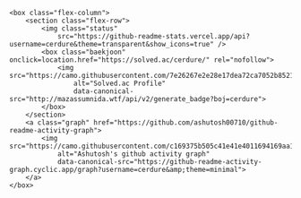<div xmlns="http://www.w3.org/1999/xhtml">
<style>
        .flex-row {
            width: 100%;
            display: flex;
            align-items: center;
            justify-content: center;
        }

        .flex-column {
            display: flex;
            flex-direction: column;
            align-items: center;
            justify-content: center;
        }

        .status {}

        .baekjoon {
            height: 190px !important;
        }

        .baekjoon img {
            height: 100%;
        }
</style>

    <box class="flex-column">
        <section class="flex-row">
            <img class="status"
                src="https://github-readme-stats.vercel.app/api?username=cerdure&theme=transparent&show_icons=true" />
            <box class="baekjoon" onclick=location.href="https://solved.ac/cerdure/" rel="nofollow">
                <img src="https://camo.githubusercontent.com/7e26267e2e28e17dea72ca7052b8521c8d908ff47899427ce3b9d1f98b913b58/687474703a2f2f6d617a617373756d6e6964612e7774662f6170692f76322f67656e65726174655f62616467653f626f6a3d63657264757265"
                    alt="Solved.ac Profile"
                    data-canonical-src="http://mazassumnida.wtf/api/v2/generate_badge?boj=cerdure">
            </box>
        </section>
        <a class="graph" href="https://github.com/ashutosh00710/github-readme-activity-graph">
            <img src="https://camo.githubusercontent.com/c169375b505c41e41e4011694169aa1c59dc07445341582598c1eafeb61ac246/68747470733a2f2f6769746875622d726561646d652d61637469766974792d67726170682e6379636c69632e6170702f67726170683f757365726e616d653d63657264757265267468656d653d6d696e696d616c"
                alt="Ashutosh's github activity graph"
                data-canonical-src="https://github-readme-activity-graph.cyclic.app/graph?username=cerdure&amp;theme=minimal">
        </a>
    </box>
</div>
